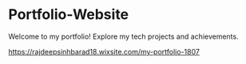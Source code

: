 # Portfolio-Website
Welcome to my portfolio! Explore my tech projects and achievements.


https://rajdeepsinhbarad18.wixsite.com/my-portfolio-1807
